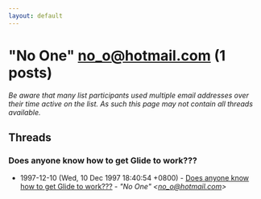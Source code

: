 ```yaml
---
layout: default
---
```


# "No One" <no_o@hotmail.com> (1 posts)

_Be aware that many list participants used multiple email addresses over their time active on the list. As such this page may not contain all threads available._

## Threads

### Does anyone know how to get Glide to work???
+ 1997-12-10 (Wed, 10 Dec 1997 18:40:54 +0800) - [Does anyone know how to get Glide to work???](/archive/1997/12/d2dfd52ed299c247bdcb3487e6b27626f7cf57ff83e30a79cb1d0cfbc8705b1c) - _"No One" \<no_o@hotmail.com\>_

